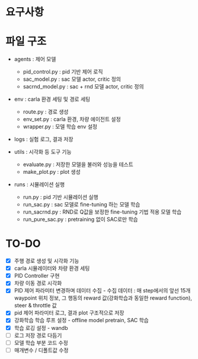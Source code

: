 # 요구사항

# 파일 구조
- agents : 제어 모델 
  - pid_control.py : pid 기반 제어 로직 
  - sac_model.py : sac 모델 actor, critic 정의
  - sacrnd_model.py : sac + rnd 모델 actor, critic 정의

- env : carla 환경 세팅 및 경로 세팅
  - route.py : 경로 생성 
  - env_set.py : carla 환경, 차량 에이전트 설정 
  - wrapper.py : 모델 학습 env 설정 

- logs : 실험 로그, 결과 저장

- utils : 시각화 등 도구 기능
  - evaluate.py : 저장한 모델을 불러와 성능을 테스트
  - make_plot.py : plot 생성

- runs : 시뮬레이션 실행 
  - run.py : pid 기반 시뮬레이션 실행 
  - run_sac.py : sac 모델로 fine-tuning 하는 모델 학습 
  - run_sacrnd.py : RND로 Q값을 보정한 fine-tuning 기법 적용 모델 학습 
  - run_pure_sac.py : pretraining 없이 SAC로만 학습 



# TO-DO 
- [X] 주행 경로 생성 및 시각화 기능
- [X] carla 시뮬레이터와 차량 환경 세팅 
- [X] PID Controller 구현
- [X] 차량 이동 경로 시각화 
- [X] PID 제어 파라미터 변경하며 데이터 수집 
      - 수집 데이터 : 매 step에서의 앞선 15개 waypoint 위치 정보, 그 행동의 reward 값(강화학습과 동일한 reward function), steer & throttle 값 
- [X] pid 제어 파라미터 로그, 결과 plot 구조적으로 저장
- [X] 강화학습 학습 루프 설정 - offline model pretrain, SAC 학습
- [X] 학습 로깅 설정 - wandb
- [ ] 로그 저장 경로 다듬기 
- [ ] 모델 학습 부분 코드 수정 
- [ ] 매개변수 / 디폴트값 수정 